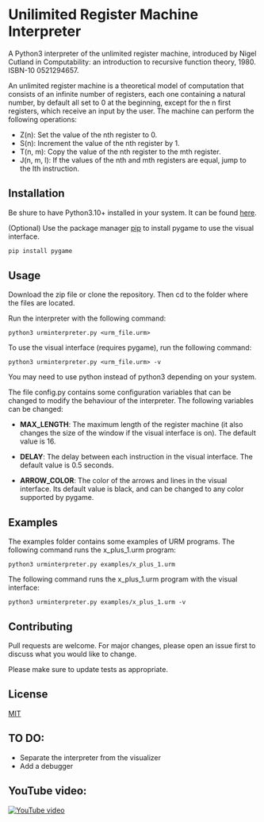 # Unilimited Register Machine Interpreter

A Python3 interpreter of the unlimited register machine, introduced by Nigel Cutland in Computability: an introduction to recursive function theory, 1980.  ISBN-10
0521294657.

An unlimited register machine is a theoretical model of computation that consists of an infinite number of registers, each one containing a natural number, by default all set to 0 at the beginning, except for the n first registers, which receive an input by the user. The machine can perform the following operations:

* Z(n): Set the value of the nth register to 0.
* S(n): Increment the value of the nth register by 1.
* T(n, m): Copy the value of the nth register to the mth register.
* J(n, m, l): If the values of the nth and mth registers are equal, jump to the lth instruction.

## Installation

Be shure to have Python3.10+ installed in your system. It can be found [here](https://www.python.org/downloads/).

(Optional) Use the package manager [pip](https://pip.pypa.io/en/stable/) to install pygame to use the visual interface.

```bash
pip install pygame
```

## Usage

Download the zip file or clone the repository. Then cd to the folder where the files are located.

Run the interpreter with the following command:

```shell
python3 urminterpreter.py <urm_file.urm>
```

To use the visual interface (requires pygame), run the following command:

```shell
python3 urminterpreter.py <urm_file.urm> -v
```

You may need to use python instead of python3 depending on your system.

The file config.py contains some configuration variables that can be changed to modify the behaviour of the interpreter. The following variables can be changed: 

* **MAX_LENGTH**: The maximum length of the register machine (it also changes the size of the window if the visual interface is on). The default value is 16.

* **DELAY**: The delay between each instruction in the visual interface. The default value is 0.5 seconds.

* **ARROW_COLOR**: The color of the arrows and lines in the visual interface. Its default value is black, and can be changed to any color supported by pygame.

## Examples

The examples folder contains some examples of URM programs. The following command runs the x_plus_1.urm program:

```shell
python3 urminterpreter.py examples/x_plus_1.urm
```

The following command runs the x_plus_1.urm program with the visual interface:

```shell
python3 urminterpreter.py examples/x_plus_1.urm -v
```

## Contributing

Pull requests are welcome. For major changes, please open an issue first
to discuss what you would like to change.

Please make sure to update tests as appropriate.

## License

[MIT](https://choosealicense.com/licenses/mit/)


## TO DO:

* Separate the interpreter from the visualizer
* Add a debugger

## YouTube video:
[![YouTube video](https://img.youtube.com/vi/PLMU1lKPtMc/0.jpg)](https://www.youtube.com/watch?v=PLMU1lKPtMc)
